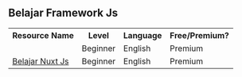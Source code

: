 ## Belajar Framework Js
<table>
  <tr>
    <th>Resource Name</th>
     <th>Level</th>
     <th>Language</th>
     <th>Free/Premium?</th>
  </tr>
  <tr>
    <td><a target="_blank" href="https://www.udemy.com/course/vuejs-from-beginner-to-professional/"Belajar Vue Js From Beginner to Professional</a></td>
     <td>Beginner</td>
     <td>English</td>
     <td>Premium</td>
  </tr>
  <tr>
    <td><a target="_blank" href="https://www.udemy.com/course/nuxtjs-vuejs-on-steroids/">Belajar Nuxt Js</a></td>
     <td>Beginner</td>
     <td>English</td>
     <td>Premium</td>
  </tr>
</table>
